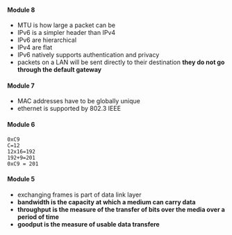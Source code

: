 #### Module 8
- MTU is how large a packet can be
- IPv6 is a simpler header than IPv4
- IPv6 are hierarchical
- IPv4 are flat
- IPv6 natively supports authentication and privacy 
- packets on a LAN will be sent directly to their destination **they do not go through the default gateway**
#### Module 7
- MAC addresses have to be globally unique
- ethernet is supported by 802.3 IEEE
#### Module 6
```
0xC9
C=12
12x16=192
192+9=201
0xC9 = 201
```
#### Module 5
- exchanging frames is part of data link layer
- **bandwidth is the capacity  at which a medium can carry data**
- **throughput is the measure of the transfer of bits over the media over a period of time**
- **goodput is the measure of usable data transfere**